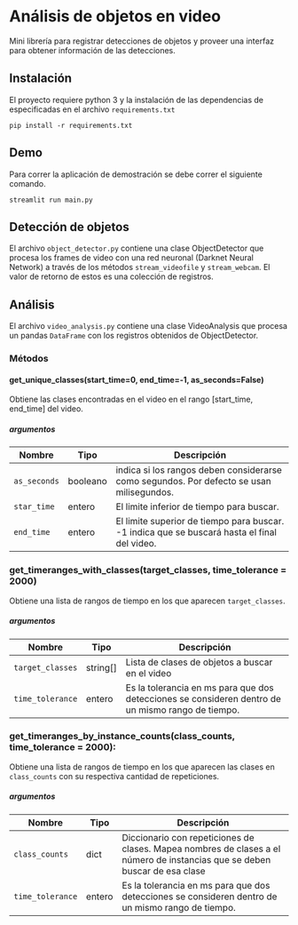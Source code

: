 # Análisis de objetos en video

Mini librería para registrar detecciones de objetos y proveer una interfaz para obtener información de las detecciones.

## Instalación

El proyecto requiere python 3 y la instalación de las dependencias de especificadas en el archivo `requirements.txt` 

```
pip install -r requirements.txt
```

## Demo

Para correr la aplicación de demostración se debe correr el siguiente comando.

```
streamlit run main.py
```

## Detección de objetos

El archivo `object_detector.py` contiene una clase ObjectDetector que procesa los frames de video con una red neuronal (Darknet Neural Network) a través de los métodos `stream_videofile` y `stream_webcam`. El valor de retorno de estos es una colección de registros.

## Análisis

El archivo `video_analysis.py` contiene una clase VideoAnalysis que procesa un pandas `DataFrame` con los registros obtenidos de ObjectDetector. 

### Métodos

#### get_unique_classes(start_time=0, end_time=-1, as_seconds=False)

Obtiene las clases encontradas en el video en el rango [start_time, end_time] del video. 

##### argumentos

| Nombre | Tipo | Descripción |
| --- | --- | --- |
| `as_seconds` | booleano | indica si los rangos deben considerarse como segundos. Por defecto se usan milisegundos. |
| `star_time` | entero | El limite inferior de tiempo para buscar.|
| `end_time` | entero | El limite superior de tiempo para buscar. -1 indica que se buscará hasta el final del video. |


### get_timeranges_with_classes(target_classes, time_tolerance = 2000)

Obtiene una lista de rangos de tiempo en los que aparecen `target_classes`.

##### argumentos

| Nombre | Tipo | Descripción |
| --- | --- | --- |
| `target_classes` | string[] | Lista de clases de objetos a buscar en el video |
| `time_tolerance` | entero | Es la tolerancia en ms para que dos detecciones se consideren dentro de un mismo rango de tiempo. |

### get_timeranges_by_instance_counts(class_counts, time_tolerance = 2000):

Obtiene una lista de rangos de tiempo en los que aparecen las clases en `class_counts` con su respectiva cantidad de repeticiones.

##### argumentos

| Nombre | Tipo | Descripción |
| --- | --- | --- |
| `class_counts` | dict | Diccionario con repeticiones de clases. Mapea nombres de clases a el número de instancias que se deben buscar de esa clase |
| `time_tolerance` | entero | Es la tolerancia en ms para que dos detecciones se consideren dentro de un mismo rango de tiempo. |